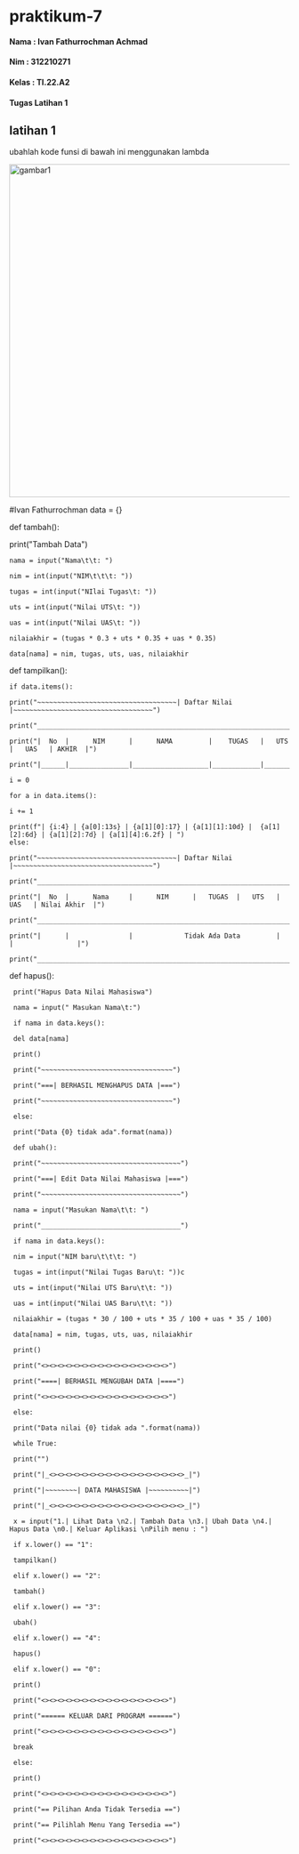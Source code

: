# praktikum-7

#### Nama : Ivan Fathurrochman Achmad

#### Nim : 312210271

#### Kelas : TI.22.A2

#### Tugas Latihan 1

## latihan 1

ubahlah kode funsi di bawah ini menggunakan lambda

<img width="599" alt="gambar1" src="https://user-images.githubusercontent.com/115911604/205625148-7fb0eb5d-0ad4-48e9-b0dd-6a787ad5183f.png">






















#Ivan Fathurrochman 
data = {}

def tambah():

print("Tambah Data")

    nama = input("Nama\t\t: ")

    nim = int(input("NIM\t\t\t: "))

    tugas = int(input("NIlai Tugas\t: "))

    uts = int(input("Nilai UTS\t: "))

    uas = int(input("Nilai UAS\t: "))

    nilaiakhir = (tugas * 0.3 + uts * 0.35 + uas * 0.35)

    data[nama] = nim, tugas, uts, uas, nilaiakhir

def tampilkan():
    
    if data.items():
    
    print("~~~~~~~~~~~~~~~~~~~~~~~~~~~~~~~~~~~| Daftar Nilai |~~~~~~~~~~~~~~~~~~~~~~~~~~~~~~~~~~~")
    
    print("_______________________________________________________________________________________")
    
    print("|  No  |      NIM      |      NAMA         |    TUGAS   |   UTS   |   UAS   | AKHIR  |")
    
    print("|______|_______________|___________________|____________|_________|_________|________|__")
    
    i = 0
    
    for a in data.items():
    
    i += 1
    
    print(f"| {i:4} | {a[0]:13s} | {a[1][0]:17} | {a[1][1]:10d} |  {a[1][2]:6d} | {a[1][2]:7d} | {a[1][4]:6.2f} | ")
    else:
    
    print("~~~~~~~~~~~~~~~~~~~~~~~~~~~~~~~~~~~| Daftar Nilai |~~~~~~~~~~~~~~~~~~~~~~~~~~~~~~~~~~~")
    
    print("_______________________________________________________________________________________")
    
    print("|  No  |      Nama     |      NIM      |   TUGAS  |   UTS   |   UAS   | Nilai Akhir  |")
    
    print("_______________________________________________________________________________________")
    
    print("|      |               |             Tidak Ada Data         |         |                |")
    
    print("____________________________________________________________________________________________")

def hapus():

     print("Hapus Data Nilai Mahasiswa")

     nama = input(" Masukan Nama\t:")

     if nama in data.keys():

     del data[nama]

     print()

     print("~~~~~~~~~~~~~~~~~~~~~~~~~~~~~~~~~")

     print("===| BERHASIL MENGHAPUS DATA |===")

     print("~~~~~~~~~~~~~~~~~~~~~~~~~~~~~~~~~")

     else:

     print("Data {0} tidak ada".format(nama))

     def ubah():

     print("~~~~~~~~~~~~~~~~~~~~~~~~~~~~~~~~~~~")

     print("===| Edit Data Nilai Mahasiswa |===")

     print("~~~~~~~~~~~~~~~~~~~~~~~~~~~~~~~~~~~")

     nama = input("Masukan Nama\t\t: ")

     print("___________________________________")

     if nama in data.keys():

     nim = input("NIM baru\t\t\t: ")

     tugas = int(input("Nilai Tugas Baru\t: "))c

     uts = int(input("Nilai UTS Baru\t\t: "))

     uas = int(input("Nilai UAS Baru\t\t: "))

     nilaiakhir = (tugas * 30 / 100 + uts * 35 / 100 + uas * 35 / 100)

     data[nama] = nim, tugas, uts, uas, nilaiakhir

     print()

     print("<><><><><><><><><><><><><><><><>")

     print("====| BERHASIL MENGUBAH DATA |====")

     print("<><><><><><><><><><><><><><><><>")

     else:

     print("Data nilai {0} tidak ada ".format(nama))

     while True:

     print("")

     print("|_<><><><><><><><><><><><><><><><><>_|")

     print("|~~~~~~~~| DATA MAHASISWA |~~~~~~~~~~|")

     print("|_<><><><><><><><><><><><><><><><><>_|")

     x = input("1.| Lihat Data \n2.| Tambah Data \n3.| Ubah Data \n4.| Hapus Data \n0.| Keluar Aplikasi \nPilih menu : ")

     if x.lower() == "1":

     tampilkan()

     elif x.lower() == "2":

     tambah()

     elif x.lower() == "3":

     ubah()

     elif x.lower() == "4":

     hapus()

     elif x.lower() == "0":

     print()

     print("<><><><><><><><><><><><><><><><>")

     print("====== KELUAR DARI PROGRAM ======")

     print("<><><><><><><><><><><><><><><><>")

     break

     else:

     print()

     print("<><><><><><><><><><><><><><><><>")

     print("== Pilihan Anda Tidak Tersedia ==")

     print("== Pilihlah Menu Yang Tersedia ==")

     print("<><><><><><><><><><><><><><><><>")
